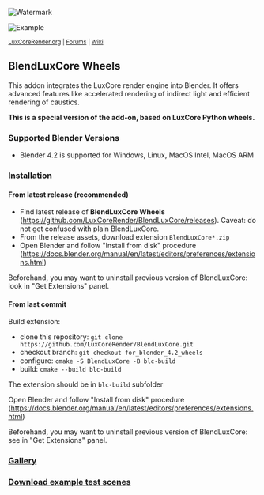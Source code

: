 ![Watermark](https://github.com/LuxCoreRender/BlendLuxCore/blob/master/luxcorerender-logo_orange_grey-shiny.png)

![Example](https://github.com/LuxCoreRender/BlendLuxCore/blob/master/luxcorerender_caustics_scene.jpg)

<sup> [LuxCoreRender.org](https://luxcorerender.org/) | [Forums](https://forums.luxcorerender.org/) | [Wiki](http://wiki.luxcorerender.org/LuxCoreRender_Wiki) </sup>

## BlendLuxCore Wheels

This addon integrates the LuxCore render engine into Blender. It offers advanced features like accelerated rendering of indirect light and efficient rendering of caustics.

**This is a special version of the add-on, based on LuxCore Python wheels.**

### Supported Blender Versions

* Blender 4.2 is supported for Windows, Linux, MacOS Intel, MacOS ARM

### Installation

#### From latest release (recommended)

- Find latest release of **BlendLuxCore Wheels** (https://github.com/LuxCoreRender/BlendLuxCore/releases). Caveat: do not get confused with plain BlendLuxCore.
- From the release assets, download extension `BlendLuxCore*.zip`
- Open Blender and follow "Install from disk" procedure (https://docs.blender.org/manual/en/latest/editors/preferences/extensions.html)

Beforehand, you may want to uninstall previous version of BlendLuxCore: look in "Get Extensions" panel.

#### From last commit

Build extension:
- clone this repository: `git clone https://github.com/LuxCoreRender/BlendLuxCore.git`
- checkout branch: `git checkout for_blender_4.2_wheels`
- configure: `cmake -S BlendLuxCore -B blc-build`
- build: `cmake --build blc-build`

The extension should be in `blc-build` subfolder

Open Blender and follow "Install from disk" procedure (https://docs.blender.org/manual/en/latest/editors/preferences/extensions.html)

Beforehand, you may want to uninstall previous version of BlendLuxCore: see in "Get Extensions" panel.

### [Gallery](https://luxcorerender.org/gallery/)

### [Download example test scenes](https://luxcorerender.org/example-scenes/)

